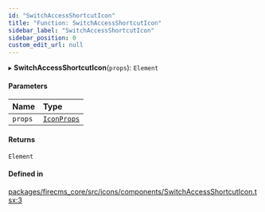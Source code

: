 ```yaml
---
id: "SwitchAccessShortcutIcon"
title: "Function: SwitchAccessShortcutIcon"
sidebar_label: "SwitchAccessShortcutIcon"
sidebar_position: 0
custom_edit_url: null
---
```


▸ **SwitchAccessShortcutIcon**(`props`): `Element`

#### Parameters

| Name | Type |
| :------ | :------ |
| `props` | [`IconProps`](../types/IconProps.md) |

#### Returns

`Element`

#### Defined in

[packages/firecms_core/src/icons/components/SwitchAccessShortcutIcon.tsx:3](https://github.com/FireCMSco/firecms/blob/d45f3739/packages/firecms_core/src/icons/components/SwitchAccessShortcutIcon.tsx#L3)
